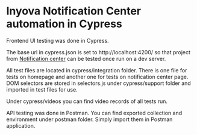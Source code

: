 # Inyova Notification Center automation in Cypress 

Frontend UI testing was done in Cypress.

The base url in cypress.json is set to http://localhost:4200/ so that project from [Notification center](https://github.com/imoutaharik/angular-notification-center#notifications-center) can be
tested once run on a dev server.

All test files are located in cypress/integration folder. There is one file for tests on homepage and another one for tests on notification center page. DOM selectors are stored 
in selectors.js under cypress/support folder and imported in test files for use. 

Under cypress/videos you can find video records of all tests run.

API testing was done in Postman. You can find exported collection and environment under postman folder. Simply import them in Postman application.
